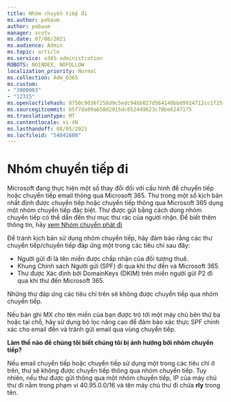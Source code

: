 ```yaml
---
title: Nhóm chuyển tiếp đi
ms.author: pebaum
author: pebaum
manager: scotv
ms.date: 07/08/2021
ms.audience: Admin
ms.topic: article
ms.service: o365-administration
ROBOTS: NOINDEX, NOFOLLOW
localization_priority: Normal
ms.collection: Adm_O365
ms.custom:
- "3000003"
- "12315"
ms.openlocfilehash: 8750c9036f258d9c5edc94bb027d564140bbd9914712cc1f25ff3abc3f4b9468
ms.sourcegitcommit: b5f7da89a650d2915dc652449623c78be6247175
ms.translationtype: MT
ms.contentlocale: vi-VN
ms.lasthandoff: 08/05/2021
ms.locfileid: "54041608"
---
```

# <a name="outbound-relay-pool"></a>Nhóm chuyển tiếp đi

Microsoft đang thực hiện một số thay đổi đối với cấu hình để chuyển tiếp hoặc chuyển tiếp email thông qua Microsoft 365. Thư trong một số kịch bản nhất định được chuyển tiếp hoặc chuyển tiếp thông qua Microsoft 365 dụng một nhóm chuyển tiếp đặc biệt. Thư được gửi bằng cách dùng nhóm chuyển tiếp có thể dẫn đến thư mục thư rác của người nhận. Để biết thêm thông tin, hãy [xem Nhóm chuyển phát đi](/microsoft-365/security/office-365-security/high-risk-delivery-pool-for-outbound-messages#relay-pool)

Để tránh kịch bản sử dụng nhóm chuyển tiếp, hãy đảm bảo rằng các thư chuyển tiếp/chuyển tiếp đáp ứng một trong các tiêu chí sau đây:

- Người gửi đi là tên miền được chấp nhận của đối tượng thuê.
- Khung Chính sách Người gửi (SPF) đi qua khi thư đến và Microsoft 365.
- Thư được Xác định bởi DomainKeys (DKIM) trên miền người gửi P2 đi qua khi thư đến Microsoft 365.
 
Những thư đáp ứng các tiêu chí trên sẽ không được chuyển tiếp qua nhóm chuyển tiếp.

Nếu bản ghi MX cho tên miền của bạn được trỏ tới một máy chủ bên thứ ba hoặc tại chỗ, hãy sử dụng bộ lọc nâng cao để đảm bảo xác thực SPF chính xác cho email đến và tránh gửi email qua vùng chuyển tiếp.

**Làm thế nào để chúng tôi biết chúng tôi bị ảnh hưởng bởi nhóm chuyển tiếp?**

Nếu email chuyển tiếp hoặc chuyển tiếp sử dụng một trong các tiêu chí ở trên, thư sẽ không được chuyển tiếp thông qua nhóm chuyển tiếp. Tuy nhiên, nếu thư được gửi thông qua một nhóm chuyển tiếp, IP của máy chủ thư đi nằm trong phạm vi 40.95.0.0/16 và tên máy chủ thư đi chứa **rly** trong tên.

